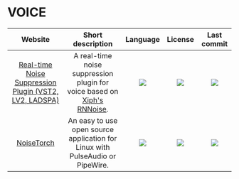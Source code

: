 # VOICE
|Website|Short description|Language|License|Last commit|
|:-:|:-:|:-:|:-:|:-:|
|[Real-time Noise Suppression Plugin (VST2, LV2, LADSPA)](https://github.com/werman/noise-suppression-for-voice)|A real-time noise suppression plugin for voice based on [Xiph's RNNoise](https://jmvalin.ca/demo/rnnoise/).|![](https://img.shields.io/github/languages/top/werman/noise-suppression-for-voice?style=flat-square)|![](https://flat.badgen.net/github/license/werman/noise-suppression-for-voice?label=)|![](https://flat.badgen.net/github/last-commit/werman/noise-suppression-for-voice?label=)|
|[NoiseTorch](https://github.com/lawl/NoiseTorch)|An easy to use open source application for Linux with PulseAudio or PipeWire.|![](https://img.shields.io/github/languages/top/lawl/NoiseTorch?style=flat-square)|![](https://flat.badgen.net/github/license/lawl/NoiseTorch?label=)|![](https://flat.badgen.net/github/last-commit/lawl/NoiseTorch?label=)|
